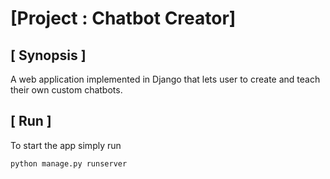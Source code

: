 # [Project : Chatbot Creator]

## [ Synopsis ]

A web application implemented in Django that lets user to create and teach their own custom chatbots.

## [ Run ]

To start the app simply run
~~~~
python manage.py runserver
~~~~
